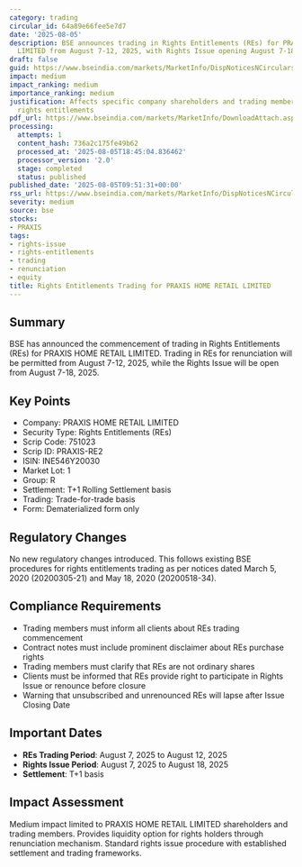 ```yaml
---
category: trading
circular_id: 64a89e66fee5e7d7
date: '2025-08-05'
description: BSE announces trading in Rights Entitlements (REs) for PRAXIS HOME RETAIL
  LIMITED from August 7-12, 2025, with Rights Issue opening August 7-18, 2025.
draft: false
guid: https://www.bseindia.com/markets/MarketInfo/DispNoticesNCirculars.aspx?Noticeid={C5F27797-CA09-4D7D-991D-A1052C194F0B}&noticeno=20250805-20&dt=08/05/2025&icount=20&totcount=61&flag=0
impact: medium
impact_ranking: medium
importance_ranking: medium
justification: Affects specific company shareholders and trading members dealing with
  rights entitlements
pdf_url: https://www.bseindia.com/markets/MarketInfo/DownloadAttach.aspx?id=20250805-20&attachedId=
processing:
  attempts: 1
  content_hash: 736a2c175fe49b62
  processed_at: '2025-08-05T18:45:04.836462'
  processor_version: '2.0'
  stage: completed
  status: published
published_date: '2025-08-05T09:51:31+00:00'
rss_url: https://www.bseindia.com/markets/MarketInfo/DispNoticesNCirculars.aspx?Noticeid={C5F27797-CA09-4D7D-991D-A1052C194F0B}&noticeno=20250805-20&dt=08/05/2025&icount=20&totcount=61&flag=0
severity: medium
source: bse
stocks:
- PRAXIS
tags:
- rights-issue
- rights-entitlements
- trading
- renunciation
- equity
title: Rights Entitlements Trading for PRAXIS HOME RETAIL LIMITED
---
```


## Summary

BSE has announced the commencement of trading in Rights Entitlements (REs) for PRAXIS HOME RETAIL LIMITED. Trading in REs for renunciation will be permitted from August 7-12, 2025, while the Rights Issue will be open from August 7-18, 2025.

## Key Points

- Company: PRAXIS HOME RETAIL LIMITED
- Security Type: Rights Entitlements (REs)
- Scrip Code: 751023
- Scrip ID: PRAXIS-RE2
- ISIN: INE546Y20030
- Market Lot: 1
- Group: R
- Settlement: T+1 Rolling Settlement basis
- Trading: Trade-for-trade basis
- Form: Dematerialized form only

## Regulatory Changes

No new regulatory changes introduced. This follows existing BSE procedures for rights entitlements trading as per notices dated March 5, 2020 (20200305-21) and May 18, 2020 (20200518-34).

## Compliance Requirements

- Trading members must inform all clients about REs trading commencement
- Contract notes must include prominent disclaimer about REs purchase rights
- Trading members must clarify that REs are not ordinary shares
- Clients must be informed that REs provide right to participate in Rights Issue or renounce before closure
- Warning that unsubscribed and unrenounced REs will lapse after Issue Closing Date

## Important Dates

- **REs Trading Period**: August 7, 2025 to August 12, 2025
- **Rights Issue Period**: August 7, 2025 to August 18, 2025
- **Settlement**: T+1 basis

## Impact Assessment

Medium impact limited to PRAXIS HOME RETAIL LIMITED shareholders and trading members. Provides liquidity option for rights holders through renunciation mechanism. Standard rights issue procedure with established settlement and trading frameworks.